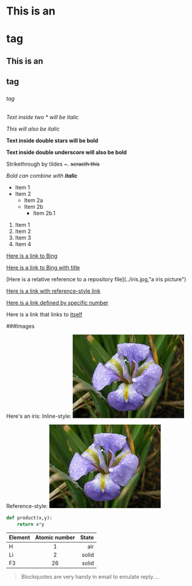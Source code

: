 # This is an <h1> tag
## This is an <h2> tag
##### <h6> tag

*Text inside two \* will be italic*

_This will also be italic_

**Text inside double stars will be bold**

__Text inside double underscore will also be bold__

Strikethrough by tildes \~. ~~scracth this~~

_Bold can combine with **italic**_

* Item 1
* Item 2
  * Item 2a
  * Item 2b
    * Item 2b.1

1. Item 1
2. Item 2
3. Item 3
4. Item 4

[Here is a link to Bing](https://www.bing.com/?mkt=zh-CN)

[Here is a link to Bing with title](https://www.bing.com/?mkt=zh-CN, "Bing China")

[Here is a relative reference to a repository file](../iris.jpg,"a iris picture")

[Here is a link with reference-style link][any text]

[Here is a link defined by specific number][4]

Here is a link that links to [itself]

[any text]: https://www.zol.com.cn

[4]: https://www.pconline.com.cn

[itself]: https://www.it168.cn

###Images

Here's an iris:
Inline-style:
![alt text](https://github.com/TanYifa/TanYifa.github.io/blob/master/th.jpg)

Reference-style:
![alt text][iris]

[iris]:https://github.com/TanYifa/TanYifa.github.io/blob/master/th.jpg

```python
def product(x,y):
    return x*y
```

| Element      | Atomic number    | State   |
|------------- | :--------------: | ------: |
| H            | 1                | air     |
| Li           | 2                | solid     |
| F3           | 26                | solid  |

> Blockquotes are very handy in email to emulate reply....


